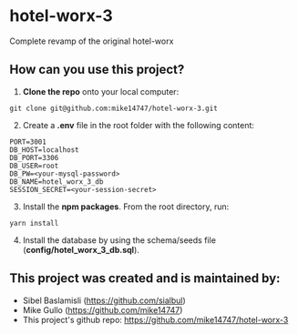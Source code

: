 # hotel-worx-3
Complete revamp of the original hotel-worx

## How can you use this project?
1. **Clone the repo** onto your local computer:
```
git clone git@github.com:mike14747/hotel-worx-3.git
```
2. Create a **.env** file in the root folder with the following content:
```
PORT=3001
DB_HOST=localhost
DB_PORT=3306
DB_USER=root
DB_PW=<your-mysql-password>
DB_NAME=hotel_worx_3_db
SESSION_SECRET=<your-session-secret>
```
3. Install the **npm packages**. From the root directory, run:
```
yarn install
```
4. Install the database by using the schema/seeds file (**config/hotel_worx_3_db.sql**).

## This project was created and is maintained by:
* Sibel Baslamisli (https://github.com/sialbul)
* Mike Gullo (https://github.com/mike14747)
* This project's github repo: https://github.com/mike14747/hotel-worx-3